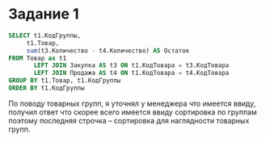 # Задание 1
  ```sql
SELECT t1.КодГруппы,
       t1.Товар,
       sum(t3.Количество - t4.Количество) AS Остаток
FROM Товар as t1
         LEFT JOIN Закупка AS t3 ON t1.КодТовара = t3.КодТовара
         LEFT JOIN Продажа AS t4 ON t1.КодТовара = t4.КодТовара
GROUP BY t1.Товар, t1.КодГруппы
ORDER BY t1.КодГруппы
 ```
По поводу товарных групп, я уточнял у менеджера что имеется ввиду,
получил ответ что скорее всего имеется ввиду сортировка по группам
поэтому последняя строчка – сортировка для наглядности товарных групп.
